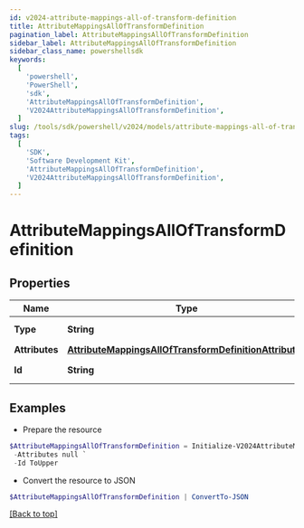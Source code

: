 ```yaml
---
id: v2024-attribute-mappings-all-of-transform-definition
title: AttributeMappingsAllOfTransformDefinition
pagination_label: AttributeMappingsAllOfTransformDefinition
sidebar_label: AttributeMappingsAllOfTransformDefinition
sidebar_class_name: powershellsdk
keywords:
  [
    'powershell',
    'PowerShell',
    'sdk',
    'AttributeMappingsAllOfTransformDefinition',
    'V2024AttributeMappingsAllOfTransformDefinition',
  ]
slug: /tools/sdk/powershell/v2024/models/attribute-mappings-all-of-transform-definition
tags:
  [
    'SDK',
    'Software Development Kit',
    'AttributeMappingsAllOfTransformDefinition',
    'V2024AttributeMappingsAllOfTransformDefinition',
  ]
---
```


# AttributeMappingsAllOfTransformDefinition

## Properties

| Name | Type | Description | Notes |
| --- | --- | --- | --- |
| **Type** | **String** | The type of transform | [optional] |
| **Attributes** | [**AttributeMappingsAllOfTransformDefinitionAttributes**](attribute-mappings-all-of-transform-definition-attributes) |  | [optional] |
| **Id** | **String** | Transform Operation | [optional] |

## Examples

- Prepare the resource

```powershell
$AttributeMappingsAllOfTransformDefinition = Initialize-V2024AttributeMappingsAllOfTransformDefinition  -Type reference `
 -Attributes null `
 -Id ToUpper
```

- Convert the resource to JSON

```powershell
$AttributeMappingsAllOfTransformDefinition | ConvertTo-JSON
```

[[Back to top]](#)
